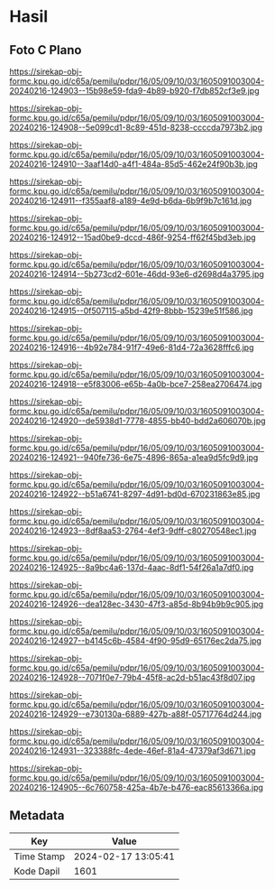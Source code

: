 # Hasil

## Foto C Plano

https://sirekap-obj-formc.kpu.go.id/c65a/pemilu/pdpr/16/05/09/10/03/1605091003004-20240216-124903--15b98e59-fda9-4b89-b920-f7db852cf3e9.jpg

https://sirekap-obj-formc.kpu.go.id/c65a/pemilu/pdpr/16/05/09/10/03/1605091003004-20240216-124908--5e099cd1-8c89-451d-8238-ccccda7973b2.jpg

https://sirekap-obj-formc.kpu.go.id/c65a/pemilu/pdpr/16/05/09/10/03/1605091003004-20240216-124910--3aaf14d0-a4f1-484a-85d5-462e24f90b3b.jpg

https://sirekap-obj-formc.kpu.go.id/c65a/pemilu/pdpr/16/05/09/10/03/1605091003004-20240216-124911--f355aaf8-a189-4e9d-b6da-6b9f9b7c161d.jpg

https://sirekap-obj-formc.kpu.go.id/c65a/pemilu/pdpr/16/05/09/10/03/1605091003004-20240216-124912--15ad0be9-dccd-486f-9254-ff62f45bd3eb.jpg

https://sirekap-obj-formc.kpu.go.id/c65a/pemilu/pdpr/16/05/09/10/03/1605091003004-20240216-124914--5b273cd2-601e-46dd-93e6-d2698d4a3795.jpg

https://sirekap-obj-formc.kpu.go.id/c65a/pemilu/pdpr/16/05/09/10/03/1605091003004-20240216-124915--0f507115-a5bd-42f9-8bbb-15239e51f586.jpg

https://sirekap-obj-formc.kpu.go.id/c65a/pemilu/pdpr/16/05/09/10/03/1605091003004-20240216-124916--4b92e784-91f7-49e6-81d4-72a3628fffc6.jpg

https://sirekap-obj-formc.kpu.go.id/c65a/pemilu/pdpr/16/05/09/10/03/1605091003004-20240216-124918--e5f83006-e65b-4a0b-bce7-258ea2706474.jpg

https://sirekap-obj-formc.kpu.go.id/c65a/pemilu/pdpr/16/05/09/10/03/1605091003004-20240216-124920--de5938d1-7778-4855-bb40-bdd2a606070b.jpg

https://sirekap-obj-formc.kpu.go.id/c65a/pemilu/pdpr/16/05/09/10/03/1605091003004-20240216-124921--940fe736-6e75-4896-865a-a1ea9d5fc9d9.jpg

https://sirekap-obj-formc.kpu.go.id/c65a/pemilu/pdpr/16/05/09/10/03/1605091003004-20240216-124922--b51a6741-8297-4d91-bd0d-670231863e85.jpg

https://sirekap-obj-formc.kpu.go.id/c65a/pemilu/pdpr/16/05/09/10/03/1605091003004-20240216-124923--8df8aa53-2764-4ef3-9dff-c80270548ec1.jpg

https://sirekap-obj-formc.kpu.go.id/c65a/pemilu/pdpr/16/05/09/10/03/1605091003004-20240216-124925--8a9bc4a6-137d-4aac-8df1-54f26a1a7df0.jpg

https://sirekap-obj-formc.kpu.go.id/c65a/pemilu/pdpr/16/05/09/10/03/1605091003004-20240216-124926--dea128ec-3430-47f3-a85d-8b94b9b9c905.jpg

https://sirekap-obj-formc.kpu.go.id/c65a/pemilu/pdpr/16/05/09/10/03/1605091003004-20240216-124927--b4145c6b-4584-4f90-95d9-65176ec2da75.jpg

https://sirekap-obj-formc.kpu.go.id/c65a/pemilu/pdpr/16/05/09/10/03/1605091003004-20240216-124928--7071f0e7-79b4-45f8-ac2d-b51ac43f8d07.jpg

https://sirekap-obj-formc.kpu.go.id/c65a/pemilu/pdpr/16/05/09/10/03/1605091003004-20240216-124929--e730130a-6889-427b-a88f-05717764d244.jpg

https://sirekap-obj-formc.kpu.go.id/c65a/pemilu/pdpr/16/05/09/10/03/1605091003004-20240216-124931--323388fc-4ede-46ef-81a4-47379af3d671.jpg

https://sirekap-obj-formc.kpu.go.id/c65a/pemilu/pdpr/16/05/09/10/03/1605091003004-20240216-124905--6c760758-425a-4b7e-b476-eac85613366a.jpg


## Metadata

| Key        | Value               |
| ---------- | ------------------- |
| Time Stamp | 2024-02-17 13:05:41 |
| Kode Dapil | 1601                |



